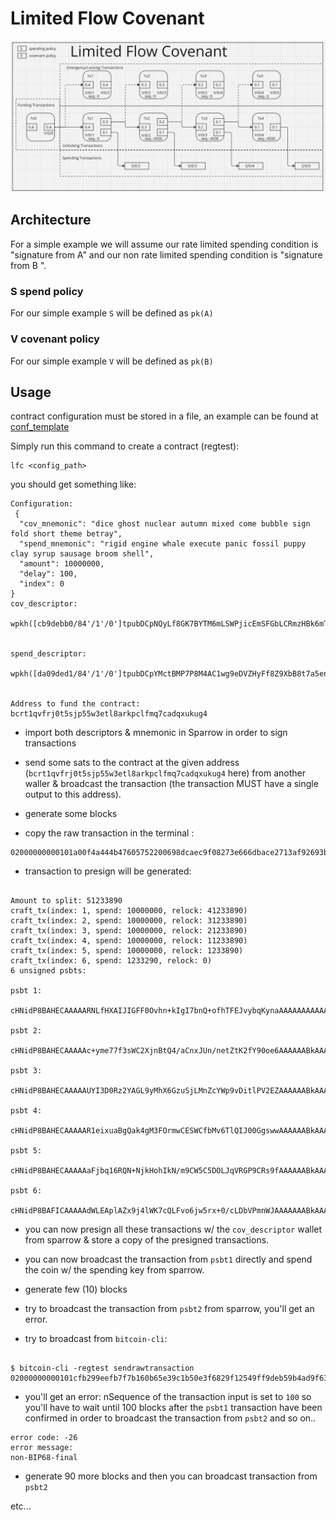 # Limited Flow Covenant

![limited_flow_covenant](./assets/limited_flow_covenant.png)

## Architecture

For a simple example we will assume our rate limited spending condition is "signature from A"
and our non rate limited spending condition is "signature from B ".

### S spend policy

For our simple example `S` will be defined as `pk(A)`

### V covenant policy

For our simple example `V` will be defined as `pk(B)`

## Usage

contract configuration must be stored in a file, an example can be
found at [conf_template](./contrib/lfc.conf)

Simply run this command to create a contract (regtest):

```
lfc <config_path>
```

you should get something like:

```
Configuration: 
 {
  "cov_mnemonic": "dice ghost nuclear autumn mixed come bubble sign fold short theme betray",
  "spend_mnemonic": "rigid engine whale execute panic fossil puppy clay syrup sausage broom shell",
  "amount": 10000000,
  "delay": 100,
  "index": 0
}
cov_descriptor: 
 
wpkh([cb9debb0/84'/1'/0']tpubDCpNQyLf8GK7BYTM6mLSWPjicEmSFGbLCRmzHBk6mT8vuTqCwZXPDjGoeJ5N7BcLfW4UiNHnQpThyRbZdf441JuvoXQN6d2ZqBSE1F7KQgs/0/*)#e79fpkcm 
 

spend_descriptor: 
 
wpkh([da09ded1/84'/1'/0']tpubDCpYMctBMP7P8M4AC1wg9eDVZHyFf8Z9XbB8t7a5enjJsTHYVNmD8AbryuyEoRMUy11mLMQAsZ79T8dxN9bhEgkZwXBG1E9TkCC8a8hMxio/0/*)#0qzrs6cz 
 

Address to fund the contract: bcrt1qvfrj0t5sjp55w3etl8arkpclfmq7cadqxukug4
```

 - import both descriptors & mnemonic in Sparrow in order to sign transactions

 - send some sats to the contract at the given address (`bcrt1qvfrj0t5sjp55w3etl8arkpclfmq7cadqxukug4` here)
 from another waller & broadcast the transaction (the transaction MUST have a single output to this address).

 - generate some blocks

 - copy the raw transaction in the terminal :

```
02000000000101a00f4a444b47605752200698dcaec9f08273e666dbace2713af92693b47f972c0000000000fdffffff0162c40d0300000000160014624727ae90906947472bf9fa3b071f4ec1ec75a002473044022076b13ee593a41205552d239ec61c56f72cf309f71ef8f2a8133cfa3914c5e5eb02200c2baf3986b2107610dd23c979a9083f3500e767be3c49bd2e66e69e31a5e2aa012103fbf952f603363cece17e06be0439638de28d2076216673a928353935da645e0fe0130000
```

 - transaction to presign will be generated:

```

Amount to split: 51233890
craft_tx(index: 1, spend: 10000000, relock: 41233890)
craft_tx(index: 2, spend: 10000000, relock: 31233890)
craft_tx(index: 3, spend: 10000000, relock: 21233890)
craft_tx(index: 4, spend: 10000000, relock: 11233890)
craft_tx(index: 5, spend: 10000000, relock: 1233890)
craft_tx(index: 6, spend: 1233290, relock: 0)
6 unsigned psbts: 

psbt 1: 
 cHNidP8BAHECAAAAARNLfHXAIJIGFF0Ovhn+kIgI7bnQ+ofhTFEJvybqKynaAAAAAAAAAAAAAuItdQIAAAAAFgAUHjPvOuGsvYzYQXvPNqZ4nFfKOpiAlpgAAAAAABYAFGWqqr6GVybDmR2eX7/TvOwV1Ug0AAAAAAABAR9ixA0DAAAAABYAFGJHJ66QkGlHRyv5+jsHH07B7HWgIgYDOtmPeM00Uqdrc09ADaBVXek2NC09sdU5Gszkrqfi1mkYy53rsFQAAIABAACAAAAAgAAAAAAAAAAAACICAsQVm3C5sEOgknID1fozOx4uE+8a3cRMKI21LF/5k8T5GMud67BUAACAAQAAgAAAAIAAAAAAAQAAAAAA 

psbt 2: 
 cHNidP8BAHECAAAAAc+yme77f3sWC2XjnBtQ4/aCnxJUn/netZtK2fY90oe6AAAAAABkAAAAAmKX3AEAAAAAFgAUsFnZu2spac0XFVeMSqWZZeaYRt6AlpgAAAAAABYAFED9ga53avzq5PzqQaJ4k8mQh01+AAAAAAABAR/iLXUCAAAAABYAFB4z7zrhrL2M2EF7zzameJxXyjqYIgYCxBWbcLmwQ6CScgPV+jM7Hi4T7xrdxEwojbUsX/mTxPkYy53rsFQAAIABAACAAAAAgAAAAAABAAAAACICA+lRCWS72mG61AEgCaooFh4WAdJYvjaqRQVT4eMy9gbsGMud67BUAACAAQAAgAAAAIAAAAAAAgAAAAAA 

psbt 3: 
 cHNidP8BAHECAAAAAUYI3D0Rz2YAGL9yMhX6GzuSjLMnZcYWp9vDitlPV2EZAAAAAABkAAAAAuIARAEAAAAAFgAUk18V2E7c84mElpM320deG4zbkbOAlpgAAAAAABYAFHFDx1Di+8Z3Q5RUDLLQjDOMDkEmAAAAAAABAR9il9wBAAAAABYAFLBZ2btrKWnNFxVXjEqlmWXmmEbeIgYD6VEJZLvaYbrUASAJqigWHhYB0li+NqpFBVPh4zL2BuwYy53rsFQAAIABAACAAAAAgAAAAAACAAAAACICA7U7pER8ByrhkXH7JsznfHhd1MrEy2/qARn45vYJlE48GMud67BUAACAAQAAgAAAAIAAAAAAAwAAAAAA 

psbt 4: 
 cHNidP8BAHECAAAAAR1eixuaBgQak4gM3FOrmwCESWCfbMv6TlQIJ00GgswwAAAAAABkAAAAAmJqqwAAAAAAFgAUw/dYlbRr0EMTA067fQTwiiaHTNKAlpgAAAAAABYAFN7krNQS9EPgLi4z5Dhcie+xuNLZAAAAAAABAR/iAEQBAAAAABYAFJNfFdhO3POJhJaTN9tHXhuM25GzIgYDtTukRHwHKuGRcfsmzOd8eF3UysTLb+oBGfjm9gmUTjwYy53rsFQAAIABAACAAAAAgAAAAAADAAAAACICAsNCxl2/WTLH/MmLRW8STO/jPNiL35oNlAJZUhW6ONGeGMud67BUAACAAQAAgAAAAIAAAAAABAAAAAAA 

psbt 5: 
 cHNidP8BAHECAAAAAaFjbq16RQN+NjkHohIkN/m9CW5C5DOLJqVRGP9CRs9fAAAAAABkAAAAAuLTEgAAAAAAFgAUvqWxmgfqAGAThEK9nBnSfqrwapKAlpgAAAAAABYAFMXrvgsCd+0Wx50Co3Hm6TOJf+MdAAAAAAABAR9iaqsAAAAAABYAFMP3WJW0a9BDEwNOu30E8Iomh0zSIgYCw0LGXb9ZMsf8yYtFbxJM7+M82Ivfmg2UAllSFbo40Z4Yy53rsFQAAIABAACAAAAAgAAAAAAEAAAAACICAiC2lqtbuHboJRoqVpsOVbjPbXAOVhtzIIxpELJYgnglGMud67BUAACAAQAAgAAAAIAAAAAABQAAAAAA 

psbt 6: 
 cHNidP8BAFICAAAAAdWLEAplAZx9j4lWK7cQLFvo6jw5rx+0/cLDbVPmnWJAAAAAAABkAAAAAYrREgAAAAAAFgAUSigjwYmX7JQxmoSL1JXt2i0jc/UAAAAAAAEBH+LTEgAAAAAAFgAUvqWxmgfqAGAThEK9nBnSfqrwapIiBgIgtparW7h26CUaKlabDlW4z21wDlYbcyCMaRCyWIJ4JRjLneuwVAAAgAEAAIAAAACAAAAAAAUAAAAAAA== 
```

 - you can now presign all these transactions w/ the `cov_descriptor` wallet from sparrow
 & store a copy of the presigned transactions.

 - you can now broadcast the transaction from `psbt1` directly and spend the coin w/ the spending key
 from sparrow.

 - generate few (10) blocks

 - try to broadcast the transaction from `psbt2` from sparrow, you'll get an error.

 - try to broadcast from `bitcoin-cli`:

```

$ bitcoin-cli -regtest sendrawtransaction 02000000000101cfb299eefb7f7b160b65e39c1b50e3f6829f12549ff9deb59b4ad9f63dd287ba000000000064000000026297dc0100000000160014b059d9bb6b2969cd1715578c4aa59965e69846de809698000000000016001440fd81ae776afceae4fcea41a27893c990874d7e0247304402202faf047ea3ca7350ea6506b9b5c3e980ab084e72199c54771e800a71a40a7e7e02201def279e929682c73fdf2be0ef9cd2ed604729a16f8c46061137da3930cb10ef012102c4159b70b9b043a0927203d5fa333b1e2e13ef1addc44c288db52c5ff993c4f900000000
```
 - you'll get an error: nSequence of the transaction input is set to `100` so you'll have to wait until 
 100 blocks after the `psbt1` transaction have been confirmed in order to broadcast the transaction 
 from `psbt2` and so on..

```
error code: -26
error message:
non-BIP68-final
```
 - generate 90 more blocks and then you can broadcast transaction from `psbt2`

 etc...
